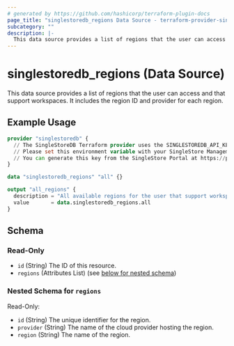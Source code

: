 ```yaml
---
# generated by https://github.com/hashicorp/terraform-plugin-docs
page_title: "singlestoredb_regions Data Source - terraform-provider-singlestoredb"
subcategory: ""
description: |-
  This data source provides a list of regions that the user can access and that support workspaces. It includes the region ID and provider for each region.
---
```


# singlestoredb_regions (Data Source)

This data source provides a list of regions that the user can access and that support workspaces. It includes the region ID and provider for each region.

## Example Usage

```terraform
provider "singlestoredb" {
  // The SingleStoreDB Terraform provider uses the SINGLESTOREDB_API_KEY environment variable for authentication. 
  // Please set this environment variable with your SingleStore Management API key.
  // You can generate this key from the SingleStore Portal at https://portal.singlestore.com/organizations/org-id/api-keys.
}

data "singlestoredb_regions" "all" {}

output "all_regions" {
  description = "All available regions for the user that support workspaces."
  value       = data.singlestoredb_regions.all
}
```

<!-- schema generated by tfplugindocs -->
## Schema

### Read-Only

- `id` (String) The ID of this resource.
- `regions` (Attributes List) (see [below for nested schema](#nestedatt--regions))

<a id="nestedatt--regions"></a>
### Nested Schema for `regions`

Read-Only:

- `id` (String) The unique identifier for the region.
- `provider` (String) The name of the cloud provider hosting the region.
- `region` (String) The name of the region.


